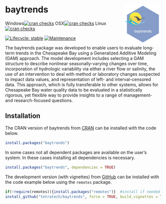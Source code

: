 
<!-- README.md is generated from README.Rmd. Please edit that file -->

# baytrends <img src="man/figures/logo.png" align="right" height="130" />

<!-- badges: start -->
<!--
CRAN check ALL
[![cran checks](https://cranchecks.info/badges/summary/baytrends)](https://cranchecks.info/badges/summary/baytrends) All flavors-->

Windows[![cran
checks](https://cranchecks.info/badges/flavor/windows/baytrends)](https://cranchecks.info/badges/flavor/windows/baytrends)
OSX[![cran
checks](https://cranchecks.info/badges/flavor/osx/baytrends)](https://cranchecks.info/badges/flavor/osx/baytrends)
Linux[![cran
checks](https://cranchecks.info/badges/flavor/linux/baytrends)](https://cranchecks.info/badges/flavor/linux/baytrends)

[![Lifecycle:
stable](https://img.shields.io/badge/lifecycle-stable-brightgreen.svg)](https://lifecycle.r-lib.org/articles/stages.html)
[![Maintenance](https://img.shields.io/badge/Maintained%3F-yes-green.svg)](https://GitHub.com/tetratech/baytrends/graphs/commit-activity)
<!-- badges: end --> <!-- CRAN version and downloads have errors -->

The baytrends package was developed to enable users to evaluate
long-term trends in the Chesapeake Bay using a Generalized Additive
Modeling (GAM) approach. The model development includes selecting a GAM
structure to describe nonlinear seasonally-varying changes over time,
incorporation of hydrologic variability via either a river flow or
salinity, the use of an intervention to deal with method or laboratory
changes suspected to impact data values, and representation of left- and
interval-censored data. This approach, which is fully transferable to
other systems, allows for Chesapeake Bay water quality data to be
evaluated in a statistically rigorous, yet flexible way to provide
insights to a range of management- and research-focused questions.

## Installation

The CRAN version of baytrends from [CRAN](https://CRAN.R-project.org)
can be installed with the code below.

``` r
install.packages("baytrends")
```

In some cases not all dependent packages are available on the user’s
system. In these cases installing all dependencies is necessary.

``` r
install.packages("baytrends", dependencies = TRUE)
```

The development version (with vignettes) from
[GitHub](https://github.com/) can be installed with the code example
below using the `remotes` package.

``` r
if(!require(remotes)){install.packages("remotes")}  #install if needed
install_github("tetratech/baytrends", force = TRUE, build_vignettes = TRUE)
```
